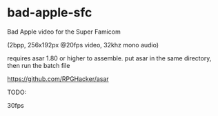 # bad-apple-sfc
Bad Apple video for the Super Famicom

(2bpp, 256x192px @20fps video, 32khz mono audio)

requires asar 1.80 or higher to assemble. put asar in the same directory, then run the batch file

https://github.com/RPGHacker/asar


TODO:

30fps

